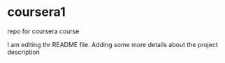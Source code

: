 # coursera1
repo for coursera course

I am editing thr README file. Adding some more details
about the project description
